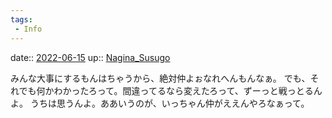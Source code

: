 ```yaml
---
tags:
 - Info
---
```


date:: [2022-06-15](Daily_Note/2022-06-15.md)
up:: [Nagina_Susugo](../Bar/Novel/Nacaria/Nagina_Susugo.md)

みんな大事にするもんはちゃうから、絶対仲よぉなれへんもんなぁ。
でも、それでも何かわかったろって。間違ってるなら変えたろって、ずーっと戦っとるんよ。
うちは思うんよ。ああいうのが、いっちゃん仲がええんやろなぁって。